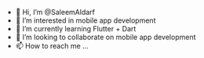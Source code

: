 - 👋 Hi, I’m @SaleemAldarf
- 👀 I’m interested in mobile app development 
- 🌱 I’m currently learning Flutter + Dart
- 💞️ I’m looking to collaborate on mobile app development
- 📫 How to reach me ...

<!---
SaleemAldarf/SaleemAldarf is a ✨ special ✨ repository because its `README.md` (this file) appears on your GitHub profile.
You can click the Preview link to take a look at your changes.
--->

